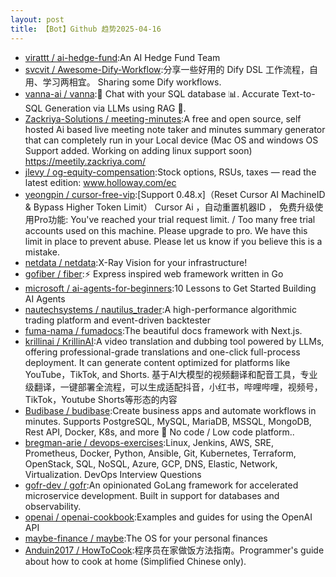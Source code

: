 ```yaml
---
layout: post
title: 【Bot】Github 趋势2025-04-16
---
```


* [virattt / ai-hedge-fund](https://github.com/virattt/ai-hedge-fund):An AI Hedge Fund Team
* [svcvit / Awesome-Dify-Workflow](https://github.com/svcvit/Awesome-Dify-Workflow):分享一些好用的 Dify DSL 工作流程，自用、学习两相宜。 Sharing some Dify workflows.
* [vanna-ai / vanna](https://github.com/vanna-ai/vanna):🤖 Chat with your SQL database 📊. Accurate Text-to-SQL Generation via LLMs using RAG 🔄.
* [Zackriya-Solutions / meeting-minutes](https://github.com/Zackriya-Solutions/meeting-minutes):A free and open source, self hosted Ai based live meeting note taker and minutes summary generator that can completely run in your Local device (Mac OS and windows OS Support added. Working on adding linux support soon) https://meetily.zackriya.com/
* [jlevy / og-equity-compensation](https://github.com/jlevy/og-equity-compensation):Stock options, RSUs, taxes — read the latest edition: www.holloway.com/ec
* [yeongpin / cursor-free-vip](https://github.com/yeongpin/cursor-free-vip):[Support 0.48.x]（Reset Cursor AI MachineID & Bypass Higher Token Limit） Cursor Ai ，自动重置机器ID ， 免费升级使用Pro功能: You've reached your trial request limit. / Too many free trial accounts used on this machine. Please upgrade to pro. We have this limit in place to prevent abuse. Please let us know if you believe this is a mistake.
* [netdata / netdata](https://github.com/netdata/netdata):X-Ray Vision for your infrastructure!
* [gofiber / fiber](https://github.com/gofiber/fiber):⚡️ Express inspired web framework written in Go
* [microsoft / ai-agents-for-beginners](https://github.com/microsoft/ai-agents-for-beginners):10 Lessons to Get Started Building AI Agents
* [nautechsystems / nautilus_trader](https://github.com/nautechsystems/nautilus_trader):A high-performance algorithmic trading platform and event-driven backtester
* [fuma-nama / fumadocs](https://github.com/fuma-nama/fumadocs):The beautiful docs framework with Next.js.
* [krillinai / KrillinAI](https://github.com/krillinai/KrillinAI):A video translation and dubbing tool powered by LLMs, offering professional-grade translations and one-click full-process deployment. It can generate content optimized for platforms like YouTube，TikTok, and Shorts. 基于AI大模型的视频翻译和配音工具，专业级翻译，一键部署全流程，可以生成适配抖音，小红书，哔哩哔哩，视频号，TikTok，Youtube Shorts等形态的内容
* [Budibase / budibase](https://github.com/Budibase/budibase):Create business apps and automate workflows in minutes. Supports PostgreSQL, MySQL, MariaDB, MSSQL, MongoDB, Rest API, Docker, K8s, and more 🚀 No code / Low code platform..
* [bregman-arie / devops-exercises](https://github.com/bregman-arie/devops-exercises):Linux, Jenkins, AWS, SRE, Prometheus, Docker, Python, Ansible, Git, Kubernetes, Terraform, OpenStack, SQL, NoSQL, Azure, GCP, DNS, Elastic, Network, Virtualization. DevOps Interview Questions
* [gofr-dev / gofr](https://github.com/gofr-dev/gofr):An opinionated GoLang framework for accelerated microservice development. Built in support for databases and observability.
* [openai / openai-cookbook](https://github.com/openai/openai-cookbook):Examples and guides for using the OpenAI API
* [maybe-finance / maybe](https://github.com/maybe-finance/maybe):The OS for your personal finances
* [Anduin2017 / HowToCook](https://github.com/Anduin2017/HowToCook):程序员在家做饭方法指南。Programmer's guide about how to cook at home (Simplified Chinese only).
